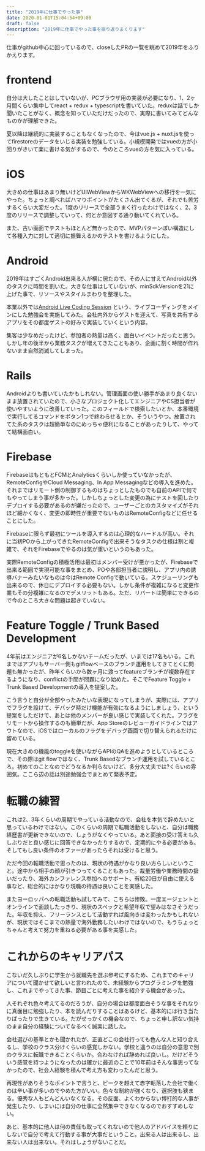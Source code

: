 ```yaml
---
title: "2019年に仕事でやった事"
date: 2020-01-01T15:04:54+09:00
draft: false
description: "2019年に仕事でやった事を振り返りまくります"
---
```


仕事がgithub中心に回っているので、closeしたPRの一覧を眺めて2019年をふりかえります。

# frontend

自分は大したことはしていないが、PCブラウザ用の実装が必要になり、1、2ヶ月間くらい集中してreact + redux + typescriptを書いていた。reduxは話でしか聞いたことがなく、概念を知っていただけだったので、実際に書いてみてどんなものかが理解できた。

夏以降は継続的に実装することもなくなったので、今はvue.js + nuxt.jsを使ってfirestoreのデータをいじる実装を勉強している。小規模開発ではvueの方が小回りがきいて楽に書ける気がするので、今のところvueの方を気に入っている。

# iOS

大きめの仕事はあまり無いけどUIWebViewからWKWebViewへの移行を一気にやった。ちょっと調べればハマりポイントがたくさん出てくるが、それでも苦労するくらい大変だった。1度のリリースで全部うまく行ったわけではなく、2、3度のリリースで調整していって、何とか意図する通り動いてくれている。

また、古い画面でテストもほとんど無かったので、MVPパターンぽい構造にして各種入力に対して適切に振舞えるかのテストを書けるようにした。

# Android

2019年はすごくAndroid出来る人が横に居たので、その人に甘えてAndroid以外のタスクに時間を割いた。大きな仕事はしていないが、minSdkVersionを21に上げた事で、リソースやスタイルまわりを整理した。

本業以外では[Android Live Coding Session](https://app-training.connpass.com/event/140485/) という、ライブコーディングをメインにした勉強会を実施してみた。会社内外からゲストを迎えて、写真を共有するアプリをその都度ゲストの好みで実装していくという内容。

集客は少なめだったけど、参加者の熱量は高く、面白いイベントだったと思う。しかし年の後半から業務タスクが増えてきたこともあり、企画に割く時間が作れないまま自然消滅してしまった。

# Rails

Androidよりも書いていたかもしれない。管理画面の使い勝手があまり良くないまま放置されていたので、小さなプロジェクト化してエンジニアやCS担当者が使いやすいように改善していった。このフィールドで検索したいとか、本番環境で実行してるコマンドをボタン1つで終わらせるとか、そういうやつ。放置されてた系のタスクは超簡単なのにめっちゃ便利になることがあったりして、やってて結構面白い。

# Firebase

FirebaseはもともとFCMとAnalyticsくらいしか使っていなかったが、RemoteConfigやCloud Messaging、In App Messagingなどの導入を進めた。それまではリモート側の制御するものはちょっとしたものでも自前のAPIで何でもやってしまう事が多かった。しかしちょっとした変更の為にテストを回したりデプロイする必要があるのが嫌だったので、ユーザーごとのカスタマイズがそれほど細かくなく、変更の即時性が重要でないものはRemoteConfigなどに任せることにした。

Firebaseに限らず最初にツールを導入するのは心理的なハードルが高い。それに当初POから上がってきたRemoteConfigで出来そうなタスクの仕様は割と複雑で、それをFirebaseでやるのは気が重いというのもあった。

実際RemoteConfigの積極活用は最初はメンバー受けが悪かったが、Firebaseで出来る範囲で実現可能な事をまとめ、POや各部担当者に説明し、アプリ内の誘導バナーみたいなものは今はRemote Configで動いている。スケジューリングも出来るので、休日にデプロイする必要もない。しかし条件が複雑になると変更作業もその分複雑になるのでデメリットもある。ただ、リバートは簡単にできるので今のところ大きな問題は起きていない。

# Feature Toggle / Trunk Based Development

4年前はエンジニアが6名しかないチームだったが、いまでは17名もいる。これまではアプリもサーバー側もgitflowベースのブランチ運用をしてきてとくに問題も無かったが、昨年くらいから数ヶ月に渡ってfeatureブランチが複数存在するようになり、conflictの手間が問題になり始めた。そこでFeature Toggle + Trunk Based Developmentの導入を提案した。

こう言うと自分が全部やったみたいな表現になってしまうが、実際には、アプリでフラグを設けて、デバッグ時だけ機能が有効になるようにしましょう、という提案をしただけで、あとは他のメンバーが良い感じで実装してくれた。フラグをリモートから操作するのも簡単だが、App Storeのレビューガイドラインではアウトなので、iOSではローカルのフラグをデバッグ画面で切り替えられるだけに留めている。

現在大きめの機能のtoggleを使いながらAPIのQAを進めようとしているところで、その際はgit flowではなく、Trunk Basedなブランチ運用を試しているところ。初めてのことなのでどうなるか判らないけど、多分大丈夫では?くらいの雰囲気。ここら辺の話は別途勉強会でまとめて発表予定。

# 転職の練習

これは2、3年くらいの周期でやっている活動なので、会社を本気で辞めたいと思っているわけではない。このくらいの周期で転職活動をしないと、自分は職務経歴書が更新できないので、しょうがなくやっている。あと面接の受け答えも久しぶりだと良い感じに回答できなかったりするので、定期的にやる必要がある。そしてもし良い条件のオファーがあったらそれは受けると思う。

ただ今回の転職活動で思ったのは、現状の待遇がかなり良い方らしいということ。途中から相手の顔が引きつってくることもあった。裁量労働や業務時間の扱いだったり、海外カンファレンス参加へのサポート、有給20日が自由に使える事など、総合的にはかなり現職の待遇は良いことを実感した。

またヨーロッパへの転職活動も試してみて、こちらは惨敗。一度エージェントとオンラインで面談したっきり、現状のスペックと希望年収で望みはなさそうだった。年収を抑え、フリーランスとして活動すれば風向きは変わったかもしれないが、現状ではそこまでの熱量で海外勤務したいわけではないので、もうちょっとちゃんと考えて努力を重ねる必要がある事を実感した。

# これからのキャリアパス

こないだ久しぶりに学生から就職先を選ぶ参考にするため、これまでのキャリアについて聞かせて欲しいと言われたので、未経験からプログラミングを勉強し、これまでやってきた事、節目ごとに考えた事を紹介する機会があった。

人それぞれ色々考えてるのだろうが、自分の場合は都度面白そうな事をそれなりに真面目に勉強したり、本を読んだりすることはあるけど、基本的には行き当たりばったりで生きている。だがせっかくの機会なので、ちょっと申し訳ない気持のまま自分の経験についてなるべく誠実に話した。

会社選びの基準とかも聞かれたが、正直どこの会社行っても色んな人と知り合えるし、学校のクラス分けくらいの感覚しかない。学校と違うのは自分の意思で別のクラスに転職できることくらいか。合わなければ辞めれば良いし。だけどそういう感覚を持つようになったのは確かに最近のことで10年前はそんな事思ってなかったので、社会人経験を積んで考え方も変わったんだと思う。

再現性がありそうなポイントで言うと、ピークを越えて赤字転落した会社で働くのは辛い事が多いのでやめた方がいい。色々な制約が強くなり、選択肢も狭まる。優秀な人もどんどんいなくなる。その反面、よくわからない博打的な人事が発生したり、しまいには自分の仕事に全然集中できなくなるのでおすすめしない。

あと、基本的に他人は何の責任も取ってくれないので他人のアドバイスを頼りにしないで自分で考えて行動する事が大事だということ。出来る人は出来るし、出来ない人は出来ない。それはしょうがないことだ。